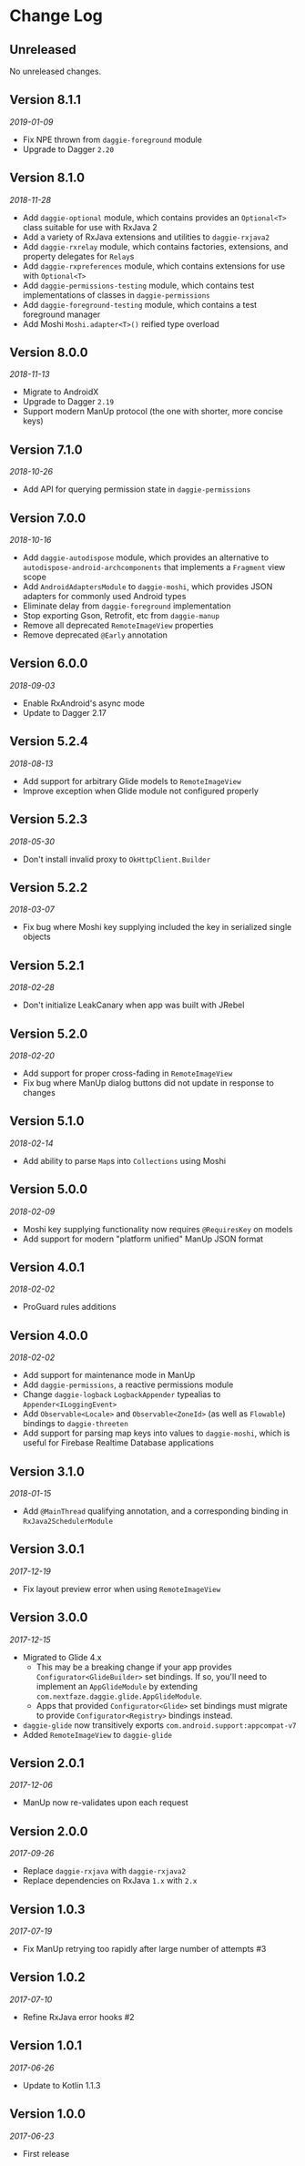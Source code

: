 Change Log
==========

## Unreleased

No unreleased changes.

## Version 8.1.1

_2019-01-09_

* Fix NPE thrown from `daggie-foreground` module
* Upgrade to Dagger `2.20`

## Version 8.1.0

_2018-11-28_

* Add `daggie-optional` module, which contains provides an `Optional<T>` class suitable for use with RxJava 2
* Add a variety of RxJava extensions and utilities to `daggie-rxjava2`
* Add `daggie-rxrelay` module, which contains factories, extensions, and property delegates for `Relay`s
* Add `daggie-rxpreferences` module, which contains extensions for use with `Optional<T>`
* Add `daggie-permissions-testing` module, which contains test implementations of classes in `daggie-permissions`
* Add `daggie-foreground-testing` module, which contains a test foreground manager
* Add Moshi `Moshi.adapter<T>()` reified type overload

## Version 8.0.0

_2018-11-13_

* Migrate to AndroidX
* Upgrade to Dagger `2.19`
* Support modern ManUp protocol (the one with shorter, more concise keys)

## Version 7.1.0

_2018-10-26_

* Add API for querying permission state in `daggie-permissions`

## Version 7.0.0

_2018-10-16_

* Add `daggie-autodispose` module, which provides an alternative to `autodispose-android-archcomponents` that implements
  a `Fragment` view scope
* Add `AndroidAdaptersModule` to `daggie-moshi`, which provides JSON adapters for commonly used Android types
* Eliminate delay from `daggie-foreground` implementation
* Stop exporting Gson, Retrofit, etc from `daggie-manup`
* Remove all deprecated `RemoteImageView` properties
* Remove deprecated `@Early` annotation

## Version 6.0.0

_2018-09-03_

* Enable RxAndroid's async mode
* Update to Dagger 2.17

## Version 5.2.4

_2018-08-13_

* Add support for arbitrary Glide models to `RemoteImageView`
* Improve exception when Glide module not configured properly

## Version 5.2.3

_2018-05-30_

* Don't install invalid proxy to `OkHttpClient.Builder`

## Version 5.2.2

_2018-03-07_

* Fix bug where Moshi key supplying included the key in serialized single objects

## Version 5.2.1

_2018-02-28_

* Don't initialize LeakCanary when app was built with JRebel

## Version 5.2.0

_2018-02-20_

* Add support for proper cross-fading in `RemoteImageView`
* Fix bug where ManUp dialog buttons did not update in response to changes

## Version 5.1.0

_2018-02-14_

* Add ability to parse `Map`s into `Collections` using Moshi

## Version 5.0.0

_2018-02-09_

* Moshi key supplying functionality now requires `@RequiresKey` on models
* Add support for modern "platform unified" ManUp JSON format

## Version 4.0.1

_2018-02-02_

* ProGuard rules additions

## Version 4.0.0

_2018-02-02_

* Add support for maintenance mode in ManUp
* Add `daggie-permissions`, a reactive permissions module
* Change `daggie-logback` `LogbackAppender` typealias to `Appender<ILoggingEvent>`
* Add `Observable<Locale>` and `Observable<ZoneId>` (as well as `Flowable`) bindings to `daggie-threeten`
* Add support for parsing map keys into values to `daggie-moshi`, which is useful for Firebase Realtime Database 
  applications

## Version 3.1.0

_2018-01-15_

* Add `@MainThread` qualifying annotation, and a corresponding binding in `RxJava2SchedulerModule`

## Version 3.0.1

_2017-12-19_

* Fix layout preview error when using `RemoteImageView`

## Version 3.0.0

_2017-12-15_

* Migrated to Glide 4.x
    * This may be a breaking change if your app provides `Configurator<GlideBuilder>` set bindings. 
      If so, you'll need to implement an `AppGlideModule` by extending `com.nextfaze.daggie.glide.AppGlideModule`.
    * Apps that provided `Configurator<Glide>` set bindings must migrate to provide `Configurator<Registry>` bindings 
      instead. 
* `daggie-glide` now transitively exports `com.android.support:appcompat-v7`
* Added `RemoteImageView` to `daggie-glide`

## Version 2.0.1

_2017-12-06_

* ManUp now re-validates upon each request

## Version 2.0.0

_2017-09-26_

* Replace `daggie-rxjava` with `daggie-rxjava2`
* Replace dependencies on RxJava `1.x` with `2.x`

## Version 1.0.3

_2017-07-19_

* Fix ManUp retrying too rapidly after large number of attempts #3

## Version 1.0.2

_2017-07-10_

* Refine RxJava error hooks #2

## Version 1.0.1

_2017-06-26_

* Update to Kotlin 1.1.3

## Version 1.0.0

_2017-06-23_

* First release
